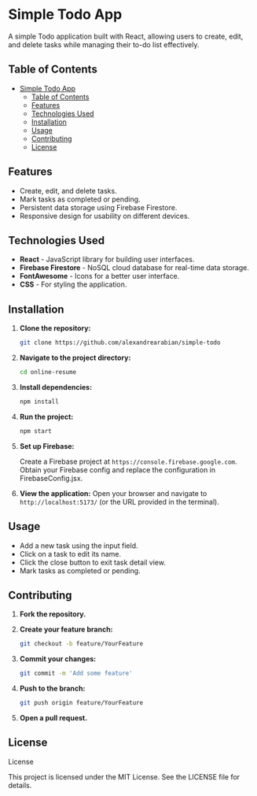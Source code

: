 # Simple Todo App

A simple Todo application built with React, allowing users to create, edit, and delete tasks while managing their to-do list effectively.

## Table of Contents

- [Simple Todo App](#simple-todo-app)
  - [Table of Contents](#table-of-contents)
  - [Features](#features)
  - [Technologies Used](#technologies-used)
  - [Installation](#installation)
  - [Usage](#usage)
  - [Contributing](#contributing)
  - [License](#license)

## Features

- Create, edit, and delete tasks.
- Mark tasks as completed or pending.
- Persistent data storage using Firebase Firestore.
- Responsive design for usability on different devices.

## Technologies Used

- **React** - JavaScript library for building user interfaces.
- **Firebase Firestore** - NoSQL cloud database for real-time data storage.
- **FontAwesome** - Icons for a better user interface.
- **CSS** - For styling the application.

## Installation

1. **Clone the repository:**

   ```bash
   git clone https://github.com/alexandrearabian/simple-todo
   ```
2. **Navigate to the project directory:**
    ```bash
    cd online-resume
    ```

3. **Install dependencies:**
    ```bash
    npm install
    ```

4. **Run the project:**
    ```bash
    npm start
    ```
5. **Set up Firebase:**

    Create a Firebase project at `https://console.firebase.google.com`.
    Obtain your Firebase config and replace the configuration in FirebaseConfig.jsx.

6. **View the application:**
    Open your browser and navigate to `http://localhost:5173/` (or the URL provided in the terminal).

## Usage

- Add a new task using the input field.
- Click on a task to edit its name.
- Click the close button to exit task detail view.
- Mark tasks as completed or pending.

## Contributing

1. **Fork the repository.**

2. **Create your feature branch:**

   ```bash
   git checkout -b feature/YourFeature
   ```

3. **Commit your changes:**

   ```bash
   git commit -m 'Add some feature'
   ```

4. **Push to the branch:**

   ```bash
   git push origin feature/YourFeature
   ```

5. **Open a pull request.**

## License

License

This project is licensed under the MIT License. See the LICENSE file for details.
